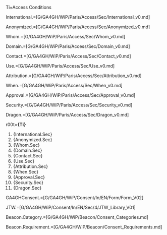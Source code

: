 Ti=Access Conditions

International.=[G/GA4GH/WiP/Paris/Access/Sec/International_v0.md]

Anonymized.=[G/GA4GH/WiP/Paris/Access/Sec/Anonymized_v0.md]

Whom.=[G/GA4GH/WiP/Paris/Access/Sec/Whom_v0.md]

Domain.=[G/GA4GH/WiP/Paris/Access/Sec/Domain_v0.md]

Contact.=[G/GA4GH/WiP/Paris/Access/Sec/Contact_v0.md]

Use.=[G/GA4GH/WiP/Paris/Access/Sec/Use_v0.md]

Attribution.=[G/GA4GH/WiP/Paris/Access/Sec/Attribution_v0.md]

When.=[G/GA4GH/WiP/Paris/Access/Sec/When_v0.md]

Approval.=[G/GA4GH/WiP/Paris/Access/Sec/Approval_v0.md]

Security.=[G/GA4GH/WiP/Paris/Access/Sec/Security_v0.md]

Dragon.=[G/GA4GH/WiP/Paris/Access/Sec/Dragon_v0.md]

r00t=<b>{Ti}</b><ol><li>{International.Sec}<li>{Anonymized.Sec}<li>{Whom.Sec}<li>{Domain.Sec}<li>{Contact.Sec}<li>{Use.Sec}<li>{Attribution.Sec}<li>{When.Sec}<li>{Approval.Sec}<li>{Security.Sec}<li>{Dragon.Sec}</ol>

GA4GHConsent.=[G/GA4GH/WiP/Consent/In/EN/Form/Form_V02]

JTW.=[G/GA4GH/WiP/Consent/In/EN/Sec/4/JTW_Library_V01]
 

Beacon.Category.=[G/GA4GH/WiP/Beacon/Consent_Categories.md] 

Beacon.Requirement.=[G/GA4GH/WiP/Beacon/Consent_Requirements.md]